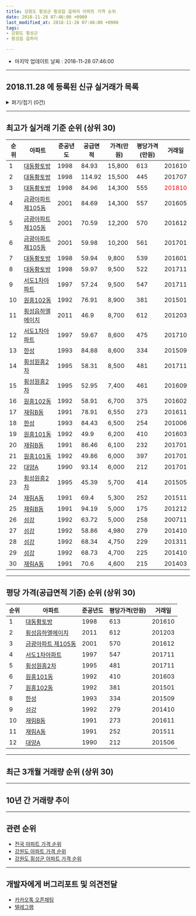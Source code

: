 ```yaml
---
title: 강원도 횡성군 횡성읍 읍하리 아파트 가격 순위
date: 2018-11-28 07:46:00 +0900
last_modified_at: 2018-11-28 07:46:00 +0900
tags:
- 강원도 횡성군
- 횡성읍 읍하리

---
```


* 마지막 업데이트 날짜 : 2018-11-28 07:46:00

---

## 2018.11.28 에 등록된 신규 실거래가 목록

<details>
<summary>펴기/접기 (0건)</summary>
<div markdown="1">

|아파트|준공년도|공급면적|가격(만원)|평당가격(만원)|거래일|
|---|---|---|---|---|---|
|없음||||||


</div>
</details>

---

## 최고가 실거래 기준 순위 (상위 30)


|순위|아파트|준공년도|공급면적|가격(만원)|평당가격(만원)|거래일|
|---|---|---|---|---|---|---|
|1|[대동황토방](https://search.naver.com/search.naver?query=%EA%B0%95%EC%9B%90%EB%8F%84+%ED%9A%A1%EC%84%B1%EA%B5%B0+%ED%9A%A1%EC%84%B1%EC%9D%8D+%EC%9D%8D%ED%95%98%EB%A6%AC+%EB%8C%80%EB%8F%99%ED%99%A9%ED%86%A0%EB%B0%A9)|1998|84.93|15,800|613|201610|
|2|[대동황토방](https://search.naver.com/search.naver?query=%EA%B0%95%EC%9B%90%EB%8F%84+%ED%9A%A1%EC%84%B1%EA%B5%B0+%ED%9A%A1%EC%84%B1%EC%9D%8D+%EC%9D%8D%ED%95%98%EB%A6%AC+%EB%8C%80%EB%8F%99%ED%99%A9%ED%86%A0%EB%B0%A9)|1998|114.92|15,500|445|201707|
|3|[대동황토방](https://search.naver.com/search.naver?query=%EA%B0%95%EC%9B%90%EB%8F%84+%ED%9A%A1%EC%84%B1%EA%B5%B0+%ED%9A%A1%EC%84%B1%EC%9D%8D+%EC%9D%8D%ED%95%98%EB%A6%AC+%EB%8C%80%EB%8F%99%ED%99%A9%ED%86%A0%EB%B0%A9)|1998|84.96|14,300|555|<span style="color:red">201810</span>|
|4|[금광아파트 제105동](https://search.naver.com/search.naver?query=%EA%B0%95%EC%9B%90%EB%8F%84+%ED%9A%A1%EC%84%B1%EA%B5%B0+%ED%9A%A1%EC%84%B1%EC%9D%8D+%EC%9D%8D%ED%95%98%EB%A6%AC+%EA%B8%88%EA%B4%91%EC%95%84%ED%8C%8C%ED%8A%B8+%EC%A0%9C105%EB%8F%99)|2001|84.69|14,300|557|201605|
|5|[금광아파트 제105동](https://search.naver.com/search.naver?query=%EA%B0%95%EC%9B%90%EB%8F%84+%ED%9A%A1%EC%84%B1%EA%B5%B0+%ED%9A%A1%EC%84%B1%EC%9D%8D+%EC%9D%8D%ED%95%98%EB%A6%AC+%EA%B8%88%EA%B4%91%EC%95%84%ED%8C%8C%ED%8A%B8+%EC%A0%9C105%EB%8F%99)|2001|70.59|12,200|570|201612|
|6|[금광아파트 제105동](https://search.naver.com/search.naver?query=%EA%B0%95%EC%9B%90%EB%8F%84+%ED%9A%A1%EC%84%B1%EA%B5%B0+%ED%9A%A1%EC%84%B1%EC%9D%8D+%EC%9D%8D%ED%95%98%EB%A6%AC+%EA%B8%88%EA%B4%91%EC%95%84%ED%8C%8C%ED%8A%B8+%EC%A0%9C105%EB%8F%99)|2001|59.98|10,200|561|201701|
|7|[대동황토방](https://search.naver.com/search.naver?query=%EA%B0%95%EC%9B%90%EB%8F%84+%ED%9A%A1%EC%84%B1%EA%B5%B0+%ED%9A%A1%EC%84%B1%EC%9D%8D+%EC%9D%8D%ED%95%98%EB%A6%AC+%EB%8C%80%EB%8F%99%ED%99%A9%ED%86%A0%EB%B0%A9)|1998|59.94|9,800|539|201601|
|8|[대동황토방](https://search.naver.com/search.naver?query=%EA%B0%95%EC%9B%90%EB%8F%84+%ED%9A%A1%EC%84%B1%EA%B5%B0+%ED%9A%A1%EC%84%B1%EC%9D%8D+%EC%9D%8D%ED%95%98%EB%A6%AC+%EB%8C%80%EB%8F%99%ED%99%A9%ED%86%A0%EB%B0%A9)|1998|59.97|9,500|522|201711|
|9|[서도1차아파트](https://search.naver.com/search.naver?query=%EA%B0%95%EC%9B%90%EB%8F%84+%ED%9A%A1%EC%84%B1%EA%B5%B0+%ED%9A%A1%EC%84%B1%EC%9D%8D+%EC%9D%8D%ED%95%98%EB%A6%AC+%EC%84%9C%EB%8F%841%EC%B0%A8%EC%95%84%ED%8C%8C%ED%8A%B8)|1997|57.24|9,500|547|201711|
|10|[원흥102동](https://search.naver.com/search.naver?query=%EA%B0%95%EC%9B%90%EB%8F%84+%ED%9A%A1%EC%84%B1%EA%B5%B0+%ED%9A%A1%EC%84%B1%EC%9D%8D+%EC%9D%8D%ED%95%98%EB%A6%AC+%EC%9B%90%ED%9D%A5102%EB%8F%99)|1992|76.91|8,900|381|201501|
|11|[횡성읍하엘에이치](https://search.naver.com/search.naver?query=%EA%B0%95%EC%9B%90%EB%8F%84+%ED%9A%A1%EC%84%B1%EA%B5%B0+%ED%9A%A1%EC%84%B1%EC%9D%8D+%EC%9D%8D%ED%95%98%EB%A6%AC+%ED%9A%A1%EC%84%B1%EC%9D%8D%ED%95%98%EC%97%98%EC%97%90%EC%9D%B4%EC%B9%98)|2011|46.9|8,700|612|201203|
|12|[서도1차아파트](https://search.naver.com/search.naver?query=%EA%B0%95%EC%9B%90%EB%8F%84+%ED%9A%A1%EC%84%B1%EA%B5%B0+%ED%9A%A1%EC%84%B1%EC%9D%8D+%EC%9D%8D%ED%95%98%EB%A6%AC+%EC%84%9C%EB%8F%841%EC%B0%A8%EC%95%84%ED%8C%8C%ED%8A%B8)|1997|59.67|8,600|475|201710|
|13|[한성](https://search.naver.com/search.naver?query=%EA%B0%95%EC%9B%90%EB%8F%84+%ED%9A%A1%EC%84%B1%EA%B5%B0+%ED%9A%A1%EC%84%B1%EC%9D%8D+%EC%9D%8D%ED%95%98%EB%A6%AC+%ED%95%9C%EC%84%B1)|1993|84.88|8,600|334|201509|
|14|[횡성원흥2차](https://search.naver.com/search.naver?query=%EA%B0%95%EC%9B%90%EB%8F%84+%ED%9A%A1%EC%84%B1%EA%B5%B0+%ED%9A%A1%EC%84%B1%EC%9D%8D+%EC%9D%8D%ED%95%98%EB%A6%AC+%ED%9A%A1%EC%84%B1%EC%9B%90%ED%9D%A52%EC%B0%A8)|1995|58.31|8,500|481|201711|
|15|[횡성원흥2차](https://search.naver.com/search.naver?query=%EA%B0%95%EC%9B%90%EB%8F%84+%ED%9A%A1%EC%84%B1%EA%B5%B0+%ED%9A%A1%EC%84%B1%EC%9D%8D+%EC%9D%8D%ED%95%98%EB%A6%AC+%ED%9A%A1%EC%84%B1%EC%9B%90%ED%9D%A52%EC%B0%A8)|1995|52.95|7,400|461|201609|
|16|[원흥102동](https://search.naver.com/search.naver?query=%EA%B0%95%EC%9B%90%EB%8F%84+%ED%9A%A1%EC%84%B1%EA%B5%B0+%ED%9A%A1%EC%84%B1%EC%9D%8D+%EC%9D%8D%ED%95%98%EB%A6%AC+%EC%9B%90%ED%9D%A5102%EB%8F%99)|1992|58.91|6,700|375|201602|
|17|[재림B동](https://search.naver.com/search.naver?query=%EA%B0%95%EC%9B%90%EB%8F%84+%ED%9A%A1%EC%84%B1%EA%B5%B0+%ED%9A%A1%EC%84%B1%EC%9D%8D+%EC%9D%8D%ED%95%98%EB%A6%AC+%EC%9E%AC%EB%A6%BCB%EB%8F%99)|1991|78.91|6,550|273|201611|
|18|[한성](https://search.naver.com/search.naver?query=%EA%B0%95%EC%9B%90%EB%8F%84+%ED%9A%A1%EC%84%B1%EA%B5%B0+%ED%9A%A1%EC%84%B1%EC%9D%8D+%EC%9D%8D%ED%95%98%EB%A6%AC+%ED%95%9C%EC%84%B1)|1993|84.43|6,500|254|201006|
|19|[원흥101동](https://search.naver.com/search.naver?query=%EA%B0%95%EC%9B%90%EB%8F%84+%ED%9A%A1%EC%84%B1%EA%B5%B0+%ED%9A%A1%EC%84%B1%EC%9D%8D+%EC%9D%8D%ED%95%98%EB%A6%AC+%EC%9B%90%ED%9D%A5101%EB%8F%99)|1992|49.9|6,200|410|201603|
|20|[재림B동](https://search.naver.com/search.naver?query=%EA%B0%95%EC%9B%90%EB%8F%84+%ED%9A%A1%EC%84%B1%EA%B5%B0+%ED%9A%A1%EC%84%B1%EC%9D%8D+%EC%9D%8D%ED%95%98%EB%A6%AC+%EC%9E%AC%EB%A6%BCB%EB%8F%99)|1991|86.46|6,100|232|201701|
|21|[원흥101동](https://search.naver.com/search.naver?query=%EA%B0%95%EC%9B%90%EB%8F%84+%ED%9A%A1%EC%84%B1%EA%B5%B0+%ED%9A%A1%EC%84%B1%EC%9D%8D+%EC%9D%8D%ED%95%98%EB%A6%AC+%EC%9B%90%ED%9D%A5101%EB%8F%99)|1992|49.86|6,000|397|201701|
|22|[대양A](https://search.naver.com/search.naver?query=%EA%B0%95%EC%9B%90%EB%8F%84+%ED%9A%A1%EC%84%B1%EA%B5%B0+%ED%9A%A1%EC%84%B1%EC%9D%8D+%EC%9D%8D%ED%95%98%EB%A6%AC+%EB%8C%80%EC%96%91A)|1990|93.14|6,000|212|201701|
|23|[횡성원흥2차](https://search.naver.com/search.naver?query=%EA%B0%95%EC%9B%90%EB%8F%84+%ED%9A%A1%EC%84%B1%EA%B5%B0+%ED%9A%A1%EC%84%B1%EC%9D%8D+%EC%9D%8D%ED%95%98%EB%A6%AC+%ED%9A%A1%EC%84%B1%EC%9B%90%ED%9D%A52%EC%B0%A8)|1995|45.39|5,700|414|201505|
|24|[재림A동](https://search.naver.com/search.naver?query=%EA%B0%95%EC%9B%90%EB%8F%84+%ED%9A%A1%EC%84%B1%EA%B5%B0+%ED%9A%A1%EC%84%B1%EC%9D%8D+%EC%9D%8D%ED%95%98%EB%A6%AC+%EC%9E%AC%EB%A6%BCA%EB%8F%99)|1991|69.4|5,300|252|201511|
|25|[재림B동](https://search.naver.com/search.naver?query=%EA%B0%95%EC%9B%90%EB%8F%84+%ED%9A%A1%EC%84%B1%EA%B5%B0+%ED%9A%A1%EC%84%B1%EC%9D%8D+%EC%9D%8D%ED%95%98%EB%A6%AC+%EC%9E%AC%EB%A6%BCB%EB%8F%99)|1991|94.19|5,000|175|201212|
|26|[섬강](https://search.naver.com/search.naver?query=%EA%B0%95%EC%9B%90%EB%8F%84+%ED%9A%A1%EC%84%B1%EA%B5%B0+%ED%9A%A1%EC%84%B1%EC%9D%8D+%EC%9D%8D%ED%95%98%EB%A6%AC+%EC%84%AC%EA%B0%95)|1992|63.72|5,000|258|200711|
|27|[섬강](https://search.naver.com/search.naver?query=%EA%B0%95%EC%9B%90%EB%8F%84+%ED%9A%A1%EC%84%B1%EA%B5%B0+%ED%9A%A1%EC%84%B1%EC%9D%8D+%EC%9D%8D%ED%95%98%EB%A6%AC+%EC%84%AC%EA%B0%95)|1992|58.86|4,980|279|201410|
|28|[섬강](https://search.naver.com/search.naver?query=%EA%B0%95%EC%9B%90%EB%8F%84+%ED%9A%A1%EC%84%B1%EA%B5%B0+%ED%9A%A1%EC%84%B1%EC%9D%8D+%EC%9D%8D%ED%95%98%EB%A6%AC+%EC%84%AC%EA%B0%95)|1992|68.34|4,750|229|201311|
|29|[섬강](https://search.naver.com/search.naver?query=%EA%B0%95%EC%9B%90%EB%8F%84+%ED%9A%A1%EC%84%B1%EA%B5%B0+%ED%9A%A1%EC%84%B1%EC%9D%8D+%EC%9D%8D%ED%95%98%EB%A6%AC+%EC%84%AC%EA%B0%95)|1992|68.73|4,700|225|201410|
|30|[재림A동](https://search.naver.com/search.naver?query=%EA%B0%95%EC%9B%90%EB%8F%84+%ED%9A%A1%EC%84%B1%EA%B5%B0+%ED%9A%A1%EC%84%B1%EC%9D%8D+%EC%9D%8D%ED%95%98%EB%A6%AC+%EC%9E%AC%EB%A6%BCA%EB%8F%99)|1991|70.6|4,600|215|201403|


---

## 평당 가격(공급면적 기준) 순위 (상위 30)


|순위|아파트|준공년도|평당가격(만원)|거래일|
|---|---|---|---|---|
|1|[대동황토방](https://search.naver.com/search.naver?query=%EA%B0%95%EC%9B%90%EB%8F%84+%ED%9A%A1%EC%84%B1%EA%B5%B0+%ED%9A%A1%EC%84%B1%EC%9D%8D+%EC%9D%8D%ED%95%98%EB%A6%AC+%EB%8C%80%EB%8F%99%ED%99%A9%ED%86%A0%EB%B0%A9)|1998|613|201610|
|2|[횡성읍하엘에이치](https://search.naver.com/search.naver?query=%EA%B0%95%EC%9B%90%EB%8F%84+%ED%9A%A1%EC%84%B1%EA%B5%B0+%ED%9A%A1%EC%84%B1%EC%9D%8D+%EC%9D%8D%ED%95%98%EB%A6%AC+%ED%9A%A1%EC%84%B1%EC%9D%8D%ED%95%98%EC%97%98%EC%97%90%EC%9D%B4%EC%B9%98)|2011|612|201203|
|3|[금광아파트 제105동](https://search.naver.com/search.naver?query=%EA%B0%95%EC%9B%90%EB%8F%84+%ED%9A%A1%EC%84%B1%EA%B5%B0+%ED%9A%A1%EC%84%B1%EC%9D%8D+%EC%9D%8D%ED%95%98%EB%A6%AC+%EA%B8%88%EA%B4%91%EC%95%84%ED%8C%8C%ED%8A%B8+%EC%A0%9C105%EB%8F%99)|2001|570|201612|
|4|[서도1차아파트](https://search.naver.com/search.naver?query=%EA%B0%95%EC%9B%90%EB%8F%84+%ED%9A%A1%EC%84%B1%EA%B5%B0+%ED%9A%A1%EC%84%B1%EC%9D%8D+%EC%9D%8D%ED%95%98%EB%A6%AC+%EC%84%9C%EB%8F%841%EC%B0%A8%EC%95%84%ED%8C%8C%ED%8A%B8)|1997|547|201711|
|5|[횡성원흥2차](https://search.naver.com/search.naver?query=%EA%B0%95%EC%9B%90%EB%8F%84+%ED%9A%A1%EC%84%B1%EA%B5%B0+%ED%9A%A1%EC%84%B1%EC%9D%8D+%EC%9D%8D%ED%95%98%EB%A6%AC+%ED%9A%A1%EC%84%B1%EC%9B%90%ED%9D%A52%EC%B0%A8)|1995|481|201711|
|6|[원흥101동](https://search.naver.com/search.naver?query=%EA%B0%95%EC%9B%90%EB%8F%84+%ED%9A%A1%EC%84%B1%EA%B5%B0+%ED%9A%A1%EC%84%B1%EC%9D%8D+%EC%9D%8D%ED%95%98%EB%A6%AC+%EC%9B%90%ED%9D%A5101%EB%8F%99)|1992|410|201603|
|7|[원흥102동](https://search.naver.com/search.naver?query=%EA%B0%95%EC%9B%90%EB%8F%84+%ED%9A%A1%EC%84%B1%EA%B5%B0+%ED%9A%A1%EC%84%B1%EC%9D%8D+%EC%9D%8D%ED%95%98%EB%A6%AC+%EC%9B%90%ED%9D%A5102%EB%8F%99)|1992|381|201501|
|8|[한성](https://search.naver.com/search.naver?query=%EA%B0%95%EC%9B%90%EB%8F%84+%ED%9A%A1%EC%84%B1%EA%B5%B0+%ED%9A%A1%EC%84%B1%EC%9D%8D+%EC%9D%8D%ED%95%98%EB%A6%AC+%ED%95%9C%EC%84%B1)|1993|334|201509|
|9|[섬강](https://search.naver.com/search.naver?query=%EA%B0%95%EC%9B%90%EB%8F%84+%ED%9A%A1%EC%84%B1%EA%B5%B0+%ED%9A%A1%EC%84%B1%EC%9D%8D+%EC%9D%8D%ED%95%98%EB%A6%AC+%EC%84%AC%EA%B0%95)|1992|279|201410|
|10|[재림B동](https://search.naver.com/search.naver?query=%EA%B0%95%EC%9B%90%EB%8F%84+%ED%9A%A1%EC%84%B1%EA%B5%B0+%ED%9A%A1%EC%84%B1%EC%9D%8D+%EC%9D%8D%ED%95%98%EB%A6%AC+%EC%9E%AC%EB%A6%BCB%EB%8F%99)|1991|273|201611|
|11|[재림A동](https://search.naver.com/search.naver?query=%EA%B0%95%EC%9B%90%EB%8F%84+%ED%9A%A1%EC%84%B1%EA%B5%B0+%ED%9A%A1%EC%84%B1%EC%9D%8D+%EC%9D%8D%ED%95%98%EB%A6%AC+%EC%9E%AC%EB%A6%BCA%EB%8F%99)|1991|252|201511|
|12|[대양A](https://search.naver.com/search.naver?query=%EA%B0%95%EC%9B%90%EB%8F%84+%ED%9A%A1%EC%84%B1%EA%B5%B0+%ED%9A%A1%EC%84%B1%EC%9D%8D+%EC%9D%8D%ED%95%98%EB%A6%AC+%EB%8C%80%EC%96%91A)|1990|212|201506|


---

## 최근 3개월 거래량 순위 (상위 30)


<div style="width:100%;">
    <canvas id="deal_count_ranking" height="250"></canvas>
</div>


<script>
new Chart(document.getElementById("deal_count_ranking"), {
    type: 'horizontalBar',
    data: {
        labels: ['금광아파트 제105동', '서도1차아파트', '횡성원흥2차', '대동황토방', '원흥102동'],
        datasets: [{
            label: '실거래 수',
            data: [7, 4, 3, 3, 1],
            borderColor: "rgba(255, 0, 128, 1)",
            backgroundColor: "rgba(255, 0, 128, 0.5)",
            fill: false,
        }]
    },
    options: {
        responsive: true,
        title: {
            display: true,
            text: '최근 3개월 거래량 순위'
        },
        tooltips: {
            mode: 'index',
            intersect: false,
            callbacks: {
                title: function(tooltipItems, data) {
                    return "실거래 수:";
                },
                label: function(tooltipItem, data) {
                    return data.labels[tooltipItem.index] + ": " + tooltipItem.xLabel;
                }
            }
        },
        hover: {
            mode: 'nearest',
            intersect: true
        },
        scales: {
            xAxes: [{
                display: true,
                scaleLabel: {
                    display: true,
                    labelString: '실거래 수'
                },
                ticks: {
                    suggestedMin: 0,
                }
            }],
            yAxes: [{
                display: true,
                ticks: {
                    autoSkip: false,
                    callback: function(value, index, values) {
                        if (value.length > 15)
                            return value.substr(0, 13) + "...";
                        else
                            return value;
                    }
                },
                scaleLabel: {
                    display: false,
                }
            }]
        }
    }
});

</script>


---

## 10년 간 거래량 추이


<div style="width:100%;">
    <canvas id="deal_progress" height="250"></canvas>
</div>

<script>
new Chart(document.getElementById("deal_progress"), {
    type: 'line',
    data: {
        labels: ['200811','200812','200901','200902','200903','200904','200905','200906','200907','200908','200909','200910','200911','200912','201001','201002','201003','201004','201005','201006','201007','201008','201009','201010','201011','201012','201101','201102','201103','201104','201105','201106','201107','201108','201109','201110','201111','201112','201201','201202','201203','201204','201205','201206','201207','201208','201209','201210','201211','201212','201301','201302','201303','201304','201305','201306','201307','201308','201309','201310','201311','201312','201401','201402','201403','201404','201405','201406','201407','201408','201409','201410','201411','201412','201501','201502','201503','201504','201505','201506','201507','201508','201509','201510','201511','201512','201601','201602','201603','201604','201605','201606','201607','201608','201609','201610','201611','201612','201701','201702','201703','201704','201705','201706','201707','201708','201709','201710','201711','201712','201801','201802','201803','201804','201805','201806','201807','201808','201809','201810','201811'],
        datasets: [{
            label: '실거래 수',
            pointRadius: 1,
            data: [3, 3, 0, 23, 10, 7, 19, 8, 0, 7, 5, 12, 5, 3, 3, 1, 9, 2, 7, 4, 1, 5, 4, 3, 3, 5, 2, 4, 47, 39, 22, 22, 35, 10, 12, 10, 13, 8, 7, 6, 11, 6, 3, 2, 7, 1, 3, 2, 3, 2, 5, 3, 7, 8, 8, 5, 2, 3, 9, 12, 9, 8, 6, 6, 5, 8, 5, 5, 4, 6, 9, 12, 12, 13, 13, 7, 14, 4, 9, 10, 9, 9, 11, 7, 7, 3, 2, 5, 9, 12, 8, 5, 5, 4, 5, 6, 5, 2, 10, 4, 9, 4, 5, 11, 6, 6, 8, 6, 10, 2, 7, 5, 7, 6, 4, 7, 7, 6, 5, 10, 3],
            borderColor: "rgba(255, 201, 14, 1)",
            backgroundColor: "rgba(255, 201, 14, 0.5)",
            fill: true,
        }]
    },
    options: {
        responsive: true,
        title: {
            display: true,
            text: '10년간 거래량 추이'
        },
        tooltips: {
            mode: 'index',
            intersect: false,
        },
        hover: {
            mode: 'nearest',
            intersect: true
        },
        scales: {
            xAxes: [{
                display: true,
                scaleLabel: {
                    display: true,
                    labelString: '년/월'
                }
            }],
            yAxes: [{
                display: true,
                ticks: {
                    suggestedMin: 0,
                },
                scaleLabel: {
                    display: true,
                    labelString: '실거래 수'
                }
            }]
        }
    }
});

</script>


---

## 관련 순위

- [전국 아파트 가격 순위](https://inasie.github.io/apt-ranking/전국)
- [강원도 아파트 가격 순위](https://inasie.github.io/apt-ranking/강원도)
- [강원도 횡성군 아파트 가격 순위](https://inasie.github.io/apt-ranking/강원도-횡성군)


---

## 개발자에게 버그리포트 및 의견전달

- [카카오톡 오픈채팅](https://open.kakao.com/o/gLJUAP4)
- [텔레그램](https://t.me/inasie)

